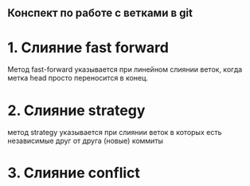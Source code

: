 ## Конспект по работе с ветками в git

# 1. Слияние  fast forward

Метод fast-forward указывается при линейном слиянии веток, когда метка head просто переносится в конец.

# 2. Cлияние strategy

 метод strategy  указывается при слиянии веток в которых есть независимые друг от друга (новые) коммиты

# 3. Слияние conflict 